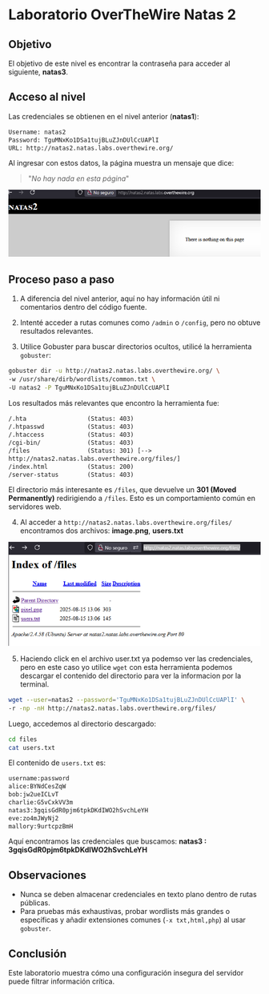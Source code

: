 # Laboratorio OverTheWire Natas 2

## Objetivo

El objetivo de este nivel es encontrar la contraseña para acceder al siguiente, **natas3**.

## Acceso al nivel

Las credenciales se obtienen en el nivel anterior (**natas1**):

```
Username: natas2
Password: TguMNxKo1DSa1tujBLuZJnDUlCcUAPlI
URL: http://natas2.natas.labs.overthewire.org/
```

Al ingresar con estos datos, la página muestra un mensaje que dice:

> "*No hay nada en esta página*"

![Página inicial](image.png)

## Proceso paso a paso

1. A diferencia del nivel anterior, aquí no hay información útil ni comentarios dentro del código fuente.

2. Intenté acceder a rutas comunes como `/admin` o `/config`, pero no obtuve resultados relevantes.

3. Utilice Gobuster para buscar directorios ocultos, utilicé la herramienta `gobuster`:

```bash
gobuster dir -u http://natas2.natas.labs.overthewire.org/ \
-w /usr/share/dirb/wordlists/common.txt \
-U natas2 -P TguMNxKo1DSa1tujBLuZJnDUlCcUAPlI
```

Los resultados más relevantes que encontro la herramienta fue:

```
/.hta                 (Status: 403)
/.htpasswd            (Status: 403)
/.htaccess            (Status: 403)
/cgi-bin/             (Status: 403)
/files                (Status: 301) [--> http://natas2.natas.labs.overthewire.org/files/]
/index.html           (Status: 200)
/server-status        (Status: 403)
```

El directorio más interesante es `/files`, que devuelve un **301 (Moved Permanently)** redirigiendo a `/files`. Esto es un comportamiento común en servidores web.

4. Al acceder a `http://natas2.natas.labs.overthewire.org/files/` encontramos dos archivos: **image.png**, **users.txt**

![Listado de archivos](image-1.png)

5. Haciendo click en el archivo user.txt ya podemso ver las credenciales, pero en este caso yo utilice `wget` con esta herramienta podemos descargar el contenido del directorio para ver la informacion por la terminal.

```bash
wget --user=natas2 --password='TguMNxKo1DSa1tujBLuZJnDUlCcUAPlI' \
-r -np -nH http://natas2.natas.labs.overthewire.org/files/
```

Luego, accedemos al directorio descargado:

```bash
cd files
cat users.txt
```

El contenido de `users.txt` es:

```
username:password
alice:BYNdCesZqW
bob:jw2ueICLvT
charlie:G5vCxkVV3m
natas3:3gqisGdR0pjm6tpkDKdIWO2hSvchLeYH
eve:zo4mJWyNj2
mallory:9urtcpzBmH
```

Aquí encontramos las credenciales que buscamos:
**natas3 : 3gqisGdR0pjm6tpkDKdIWO2hSvchLeYH**

## Observaciones 

* Nunca se deben almacenar credenciales en texto plano dentro de rutas públicas.
* Para pruebas más exhaustivas, probar wordlists más grandes o específicas y añadir extensiones comunes (`-x txt,html,php`) al usar `gobuster`.

## Conclusión

Este laboratorio muestra cómo una configuración insegura del servidor puede filtrar información crítica.

